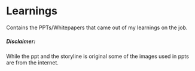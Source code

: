 # Learnings
Contains the PPTs/Whitepapers that came out of my learnings on the job.
##### Disclaimer:
While the ppt and the storyline is original some of the images used in ppts are from the internet.
